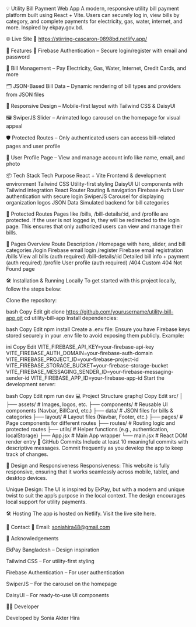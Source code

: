 💡 Utility Bill Payment Web App
A modern, responsive utility bill payment platform built using React + Vite. Users can securely log in, view bills by category, and complete payments for electricity, gas, water, internet, and more. Inspired by ekpay.gov.bd.

🌐 Live Site
🔗 https://stirring-cascaron-0898bd.netlify.app/




🚀 Features
🔐 Firebase Authentication – Secure login/register with email and password

🧾 Bill Management – Pay Electricity, Gas, Water, Internet, Credit Cards, and more

🗂 JSON-Based Bill Data – Dynamic rendering of bill types and providers from JSON files

📱 Responsive Design – Mobile-first layout with Tailwind CSS & DaisyUI

🖼 SwiperJS Slider – Animated logo carousel on the homepage for visual appeal

🛡 Protected Routes – Only authenticated users can access bill-related pages and user profile

📄 User Profile Page – View and manage account info like name, email, and photo

📦 Tech Stack
Tech	Purpose
React + Vite	Frontend & development environment
Tailwind CSS	Utility-first styling
DaisyUI	UI components with Tailwind integration
React Router	Routing & navigation
Firebase Auth	User authentication with secure login
SwiperJS	Carousel for displaying organization logos
JSON Data	Simulated backend for bill categories

🔑 Protected Routes
Pages like /bills, /bill-details/:id, and /profile are protected. If the user is not logged in, they will be redirected to the login page. This ensures that only authorized users can view and manage their bills.

🧭 Pages Overview
Route	Description
/	Homepage with hero, slider, and bill categories
/login	Firebase email login
/register	Firebase email registration
/bills	View all bills (auth required)
/bill-details/:id	Detailed bill info + payment (auth required)
/profile	User profile (auth required)
/404	Custom 404 Not Found page

🛠 Installation & Running Locally
To get started with this project locally, follow the steps below:

Clone the repository:

bash
Copy
Edit
git clone https://github.com/yourusername/utility-bill-app.git
cd utility-bill-app
Install dependencies:

bash
Copy
Edit
npm install
Create a .env file:
Ensure you have Firebase keys stored securely in your .env file to avoid exposing them publicly. Example:

ini
Copy
Edit
VITE_FIREBASE_API_KEY=your-firebase-api-key
VITE_FIREBASE_AUTH_DOMAIN=your-firebase-auth-domain
VITE_FIREBASE_PROJECT_ID=your-firebase-project-id
VITE_FIREBASE_STORAGE_BUCKET=your-firebase-storage-bucket
VITE_FIREBASE_MESSAGING_SENDER_ID=your-firebase-messaging-sender-id
VITE_FIREBASE_APP_ID=your-firebase-app-id
Start the development server:

bash
Copy
Edit
npm run dev
💻 Project Structure
graphql
Copy
Edit
src/
│
├── assets/             # Images, logos, etc.
├── components/         # Reusable UI components (Navbar, BillCard, etc.)
├── data/               # JSON files for bills & categories
├── layout/             # Layout files (Navbar, Footer, etc.)
├── pages/              # Page components for different routes
├── routes/             # Routing logic and protected routes
├── utils/              # Helper functions (e.g., authentication, localStorage)
├── App.jsx             # Main App wrapper
└── main.jsx            # React DOM render entry
🔑 GitHub Commits
Include at least 10 meaningful commits with descriptive messages. Commit frequently as you develop the app to keep track of changes.

📝 Design and Responsiveness
Responsiveness: This website is fully responsive, ensuring that it works seamlessly across mobile, tablet, and desktop devices.

Unique Design: The UI is inspired by EkPay, but with a modern and unique twist to suit the app’s purpose in the local context. The design encourages local support for utility payments.

🛠 Hosting
The app is hosted on Netlify. Visit the live site here.

📧 Contact
📧 Email: soniahira48@gmail.com

🙏 Acknowledgements

EkPay Bangladesh – Design inspiration

Tailwind CSS – For utility-first styling

Firebase Authentication – For user authentication

SwiperJS – For the carousel on the homepage

DaisyUI – For ready-to-use UI components

🧑‍💻 Developer

Developed by Sonia Akter Hira

